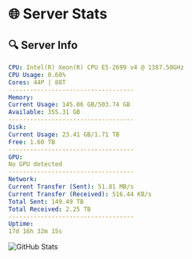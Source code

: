 # 🌐 Server Stats
## 🔍 Server Info
```yaml
CPU: Intel(R) Xeon(R) CPU E5-2699 v4 @ 1387.50GHz
CPU Usage: 0.60%
Cores: 44P | 88T
-----------------------------------
Memory:
Current Usage: 145.06 GB/503.74 GB
Available: 355.31 GB
-----------------------------------
Disk:
Current Usage: 23.41 GB/1.71 TB
Free: 1.60 TB
-----------------------------------
GPU:
No GPU detected
-----------------------------------
Network:
Current Transfer (Sent): 51.81 MB/s
Current Transfer (Received): 516.44 KB/s
Total Sent: 149.49 TB
Total Received: 2.25 TB
-----------------------------------
Uptime:
17d 16h 32m 15s
```
![GitHub Stats](https://img.shields.io/badge/Updated-2025-02-25_15:15:33-blue)